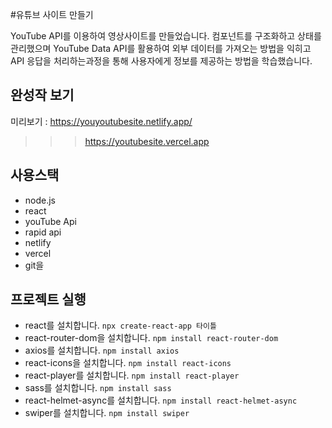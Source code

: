 #유튜브 사이트 만들기

YouTube API를 이용하여 영상사이트를 만들었습니다.
컴포넌트를 구조화하고 상태를 관리했으며
YouTube Data API를 활용하여 외부 데이터를 가져오는 방법을 익히고
API 응답을 처리하는과정을 통해 사용자에게 정보를 제공하는 방법을 학습했습니다.

## 완성작 보기
미리보기 : https://youyoutubesite.netlify.app/
>>> https://youtubesite.vercel.app

## 사용스택
- node.js 
- react
- youTube Api
- rapid api
- netlify
- vercel
- git을

## 프로젝트 실행
- react를 설치합니다. `npx create-react-app 타이틀`
- react-router-dom을 설치합니다. `npm install react-router-dom`
- axios를 설치합니다. `npm install axios`
- react-icons을 설치합니다. `npm install react-icons`
- react-player를 설치합니다. `npm install react-player`
- sass를 설치합니다. `npm install sass`
- react-helmet-async를 설치합니다. `npm install react-helmet-async`
- swiper를 설치합니다. `npm install swiper`
